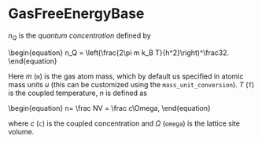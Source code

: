 # GasFreeEnergyBase

$n_Q$ is the _quantum concentration_ defined by

\begin{equation}
n_Q = \left(\frac{2\pi m k_B T}{h^2}\right)^\frac32.
\end{equation}

Here $m$ (`m`) is the gas atom mass, which by default us specified in atomic mass
units $u$ (this can be customized using the `mass_unit_conversion`). $T$ (`T`) is
the coupled temperature, $n$ is defined as

\begin{equation}
n= \frac NV = \frac c\Omega,
\end{equation}

where $c$ (`c`) is the coupled concentration and $\Omega$ (`omega`) is the lattice
site volume.
